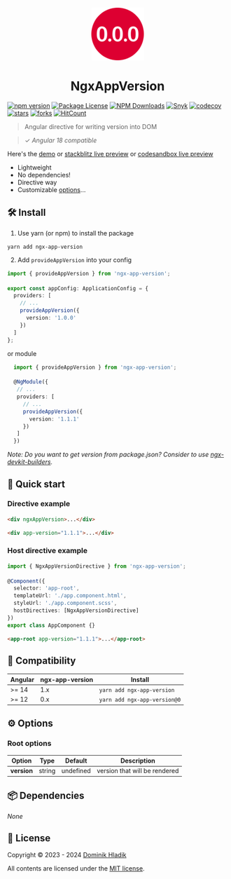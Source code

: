 <p align="center">
  <a href="https://github.com/Celtian/ngx-app-version" target="blank"><img src="assets/logo.svg?sanitize=true" alt="" width="120"></a>
  <h1 align="center">NgxAppVersion</h1>
</p>

[![npm version](https://badge.fury.io/js/ngx-app-version.svg)](https://badge.fury.io/js/ngx-app-version)
[![Package License](https://img.shields.io/npm/l/ngx-app-version.svg)](https://www.npmjs.com/ngx-app-version)
[![NPM Downloads](https://img.shields.io/npm/dm/ngx-app-version.svg)](https://www.npmjs.com/ngx-app-version)
[![Snyk](https://snyk.io//advisor/npm-package/ngx-app-version/badge.svg)](https://snyk.io//advisor/npm-package/ngx-app-version)
[![codecov](https://codecov.io/gh/Celtian/ngx-app-version/branch/master/graph/badge.svg?token=1IRUKIKM0D)](https://codecov.io/gh/celtian/ngx-app-version/)
[![stars](https://badgen.net/github/stars/celtian/ngx-app-version)](https://github.com/celtian/ngx-app-version/)
[![forks](https://badgen.net/github/forks/celtian/ngx-app-version)](https://github.com/celtian/ngx-app-version/)
[![HitCount](http://hits.dwyl.com/celtian/ngx-app-version.svg)](http://hits.dwyl.com/celtian/ngx-app-version)

> Angular directive for writing version into DOM

> ✓ _Angular 18 compatible_

Here's the [demo](http://celtian.github.io/ngx-app-version/) or [stackblitz live preview](https://stackblitz.com/edit/ngx-app-version) or [codesandbox live preview](https://codesandbox.io/s/ngx-app-version-l05882)

- Lightweight
- No dependencies!
- Directive way
- Customizable [options](#options)...

## 🛠️ Install

1. Use yarn (or npm) to install the package

```terminal
yarn add ngx-app-version
```

2. Add `provideAppVersion` into your config

```typescript
import { provideAppVersion } from 'ngx-app-version';

export const appConfig: ApplicationConfig = {
  providers: [
    // ...
    provideAppVersion({
      version: '1.0.0'
    })
  ]
};
```

or module

```typescript
  import { provideAppVersion } from 'ngx-app-version';

  @NgModule({
   // ...
   providers: [
     // ...
     provideAppVersion({
       version: '1.1.1'
     })
   ]
  })
```

_Note: Do you want to get version from package.json? Consider to use [ngx-devkit-builders](https://www.npmjs.com/package/ngx-devkit-builders)._

## 🚀 Quick start

### Directive example

```html
<div ngxAppVersion>...</div>
```

```html
<div app-version="1.1.1">...</div>
```

### Host directive example

```typescript
import { NgxAppVersionDirective } from 'ngx-app-version';

@Component({
  selector: 'app-root',
  templateUrl: './app.component.html',
  styleUrl: './app.component.scss',
  hostDirectives: [NgxAppVersionDirective]
})
export class AppComponent {}
```

```html
<app-root app-version="1.1.1">...</app-root>
```

## 🔧 Compatibility

| Angular | ngx-app-version | Install                      |
| ------- | --------------- | ---------------------------- |
| >= 14   | 1.x             | `yarn add ngx-app-version`   |
| >= 12   | 0.x             | `yarn add ngx-app-version@0` |

## ⚙️ Options

### Root options

| Option      | Type   | Default   | Description                   |
| ----------- | ------ | --------- | ----------------------------- |
| **version** | string | undefined | version that will be rendered |

## 📦 Dependencies

_None_

## 🪪 License

Copyright &copy; 2023 - 2024 [Dominik Hladik](https://github.com/Celtian)

All contents are licensed under the [MIT license].

[mit license]: LICENSE
